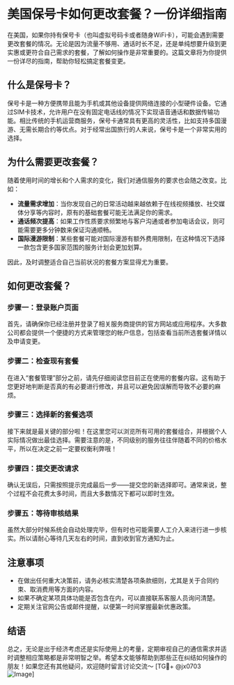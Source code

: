 # 美国保号卡如何更改套餐？一份详细指南

在美国，如果你持有保号卡（也叫虚拟号码卡或者随身WiFi卡），可能会遇到需要更改套餐的情况。无论是因为流量不够用、通话时长不足，还是单纯想要升级到更实惠或更符合自己需求的套餐，了解如何操作是非常重要的。这篇文章将为你提供一份详尽的指南，帮助你轻松搞定套餐变更。

## 什么是保号卡？

保号卡是一种方便携带且能为手机或其他设备提供网络连接的小型硬件设备。它通过SIM卡技术，允许用户在没有固定电话线的情况下实现语音通话和数据传输功能。相比传统的手机运营商服务，保号卡通常具有更高的灵活性，比如支持多国漫游、无需长期合约等优点。对于经常出国旅行的人来说，保号卡是一个非常实用的选择。

## 为什么需要更改套餐？

随着使用时间的增长和个人需求的变化，我们对通信服务的要求也会随之改变。比如：

- **流量需求增加**：当你发现自己的日常活动越来越依赖于在线视频播放、社交媒体分享等内容时，原有的基础套餐可能无法满足你的需求。
- **通话频次提高**：如果工作性质要求频繁地与客户沟通或者参加电话会议，则可能需要更多分钟数来保证沟通顺畅。
- **国际漫游限制**：某些套餐可能对国际漫游有额外费用限制，在这种情况下选择一款包含更多国家范围的服务计划会更加划算。

因此，及时调整适合自己当前状况的套餐方案显得尤为重要。

## 如何更改套餐？

### 步骤一：登录账户页面

首先，请确保你已经注册并登录了相关服务商提供的官方网站或应用程序。大多数公司都会提供一个便捷的方式来管理您的帐户信息，包括查看当前所选套餐详情以及申请变更。

### 步骤二：检查现有套餐

在进入“套餐管理”部分之前，请先仔细阅读您目前正在使用的套餐内容。这有助于您更好地判断是否真的有必要进行修改，并且可以避免因误解而导致不必要的麻烦。

### 步骤三：选择新的套餐选项

接下来就是最关键的部分啦！在这里您可以浏览所有可用的套餐组合，并根据个人实际情况做出最佳选择。需要注意的是，不同级别的服务往往伴随着不同的价格水平，所以在决定之前一定要权衡利弊哦！

### 步骤四：提交更改请求

确认无误后，只需按照提示完成最后一步——提交您的新选择即可。通常来说，整个过程不会花费太多时间，而且大多数情况下都可以即时生效。

### 步骤五：等待审核结果

虽然大部分时候系统会自动处理完毕，但有时也可能需要人工介入来进行进一步核实。所以请耐心等待几天左右的时间，直到收到官方通知为止。

## 注意事项

- 在做出任何重大决策前，请务必核实清楚各项条款细则，尤其是关于合同约束、取消费用等方面的内容。
- 如果不确定某项具体功能是否包含在内，可以直接联系客服人员询问清楚。
- 定期关注官网公告或邮件提醒，以便第一时间掌握最新优惠政策。

## 结语

总之，无论是出于经济考虑还是实际使用上的考量，定期审视自己的通信需求并适时调整相应策略都是非常明智之举。希望本文能够帮助到那些正在纠结如何操作的朋友！如果您还有其他疑问，欢迎随时留言讨论交流～ [TG💪+ @jx0703 ![Image](https://github.com/user-attachments/assets/dbca1d08-cadb-493c-b0ec-ad6f7a83f270)]